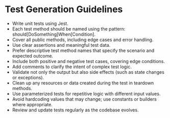 # Test Generation Guidelines
- Write unit tests using Jest.
- Each test method should be named using the pattern:
should[DoSomething]When[Condition].
- Cover all public methods, including edge cases and error
handling.
- Use clear assertions and meaningful test data.
- Prefer descriptive test method names that specify the scenario
and expected outcome.
- Include both positive and negative test cases, covering edge
conditions.
- Add comments to clarify the intent of complex test logic.
- Validate not only the output but also side effects (such as state
changes or exceptions).
- Clean up any resources or data created during the test in
teardown methods.
- Use parameterized tests for repetitive logic with different input
values.
- Avoid hardcoding values that may change; use constants or
builders where appropriate.
- Review and update tests regularly as the codebase evolves.